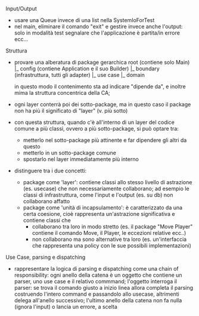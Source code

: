 Input/Output
- usare una Queue invece di una list nella SystemIoForTest
- nel main, eliminare il comando "exit" e gestire invece anche l'output:
  solo in modalità test segnalare che l'applicazione è partita/in errore ecc...
  
Struttura
- provare una alberatura di package gerarchica
   root (contiene solo Main)
     |_ config (contiene Application e il suo Builder)
       |_ boundary (infrastruttura, tutti gli adapter)
         |_ use case
           |_ domain
  
  in questo modo il contenimento sta ad indicare
  "dipende da", e inoltre mima la struttura concentrica della CA;

- ogni layer conterrà poi dei sotto-package, ma in questo caso il 
  package non ha più il significato di "layer" (v. più sotto)

- con questa struttura, quando c'è all'interno di un layer del codice
  comune a più classi, ovvero a più sotto-package, si può optare tra:
  - metterlo nel sotto-package più attinente e far dipendere gli altri da questo
  - metterlo in un sotto-package comune
  - spostarlo nel layer immediatamente più interno

- distinguere tra i due concetti:
  - package come 'layer': contiene classi allo stesso livello di astrazione
    (es. usecase) che non necessariamente collaborano; ad esempio
    le classi di infrastruttura, come l'input e l'output (es. su db)
    non collaborano affatto
  - package come 'unità di incapsulamento': è caratterizzato da una certa
    coesione, cioè rappresenta un'astrazione significativa e contiene classi che
    - collaborano tra loro in modo stretto (es. il package "Move Player"
      contiene il comando Move, il Player, le eccezioni relative ecc..)
    - non collaborano ma sono alternative tra loro (es. un'interfaccia
      che rappresenta una policy con le sue possibili implementazioni)
      
Use Case, parsing e dispatching
- rappresentare la logica di parsing e dispatching come una chain of responsibility:
    ogni anello della catena è un oggetto che contiene 
    un parser, uno use case e il relativo commmand;
    l'oggetto interroga il parser: se trova il comando giusto a inizio linea allora
    completa il parsing costruendo l'intero command e passandolo allo usecase, 
    altrimenti delega all'anello successivo;
    l'ultimo anello della catena non fa nulla (ignora l'input) o lancia un errore, a scelta
